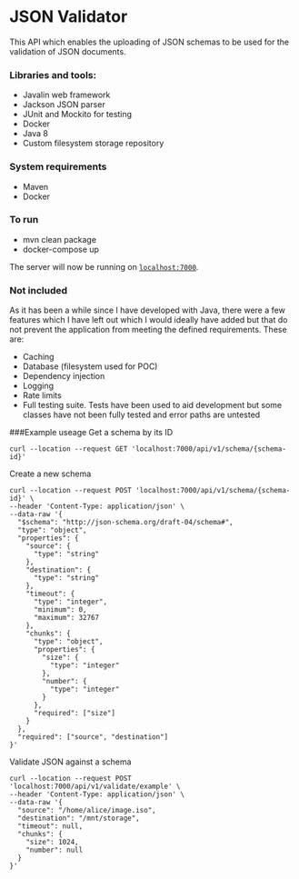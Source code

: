 # JSON Validator

This API which enables the uploading of JSON schemas to be used for the validation of JSON documents.

### Libraries and tools:
* Javalin web framework
* Jackson JSON parser
* JUnit and Mockito for testing
* Docker
* Java 8
* Custom filesystem storage repository

### System requirements
* Maven
* Docker

### To run
* mvn clean package
* docker-compose up

The server will now be running on [`localhost:7000`](http://localhost:7000).

### Not included
As it has been a while since I have developed with Java, there were a few features which I have left out which I would ideally have added but that do not prevent the application from meeting the defined requirements. These are: 
* Caching
* Database (filesystem used for POC)
* Dependency injection
* Logging
* Rate limits
* Full testing suite. Tests have been used to aid development but some classes have not been fully tested and error paths are untested

###Example useage
Get a schema by its ID
```
curl --location --request GET 'localhost:7000/api/v1/schema/{schema-id}'
```

Create a new schema
```
curl --location --request POST 'localhost:7000/api/v1/schema/{schema-id}' \
--header 'Content-Type: application/json' \
--data-raw '{
  "$schema": "http://json-schema.org/draft-04/schema#",
  "type": "object",
  "properties": {
    "source": {
      "type": "string"
    },
    "destination": {
      "type": "string"
    },
    "timeout": {
      "type": "integer",
      "minimum": 0,
      "maximum": 32767
    },
    "chunks": {
      "type": "object",
      "properties": {
        "size": {
          "type": "integer"
        },
        "number": {
          "type": "integer"
        }
      },
      "required": ["size"]
    }
  },
  "required": ["source", "destination"]
}'
```

Validate JSON against a schema
```
curl --location --request POST 'localhost:7000/api/v1/validate/example' \
--header 'Content-Type: application/json' \
--data-raw '{
  "source": "/home/alice/image.iso",
  "destination": "/mnt/storage",
  "timeout": null,
  "chunks": {
    "size": 1024,
    "number": null
  }
}'
```